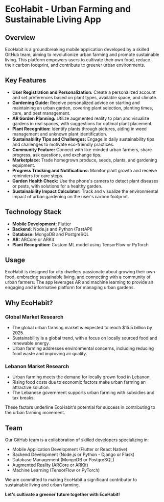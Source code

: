 # EcoHabit - Urban Farming and Sustainable Living App

## Overview

EcoHabit is a groundbreaking mobile application developed by a skilled GitHub team, aiming to revolutionize urban farming and promote sustainable living. This platform empowers users to cultivate their own food, reduce their carbon footprint, and contribute to greener urban environments.

## Key Features

- **User Registration and Personalization:** Create a personalized account and set preferences based on plant types, available space, and climate.
- **Gardening Guide:** Receive personalized advice on starting and maintaining an urban garden, covering plant selection, planting times, care, and pest management.
- **AR Garden Planning:** Utilize augmented reality to plan and visualize gardens in real spaces, with suggestions for optimal plant placement.
- **Plant Recognition:** Identify plants through pictures, aiding in weed management and unknown plant identification.
- **Sustainability Tips and Challenges:** Engage in daily sustainability tips and challenges to motivate eco-friendly practices.
- **Community Feature:** Connect with like-minded urban farmers, share progress, ask questions, and exchange tips.
- **Marketplace:** Trade homegrown produce, seeds, plants, and gardening equipment.
- **Progress Tracking and Notifications:** Monitor plant growth and receive reminders for care steps.
- **Garden Health Check:** Use the phone's camera to detect plant diseases or pests, with solutions for a healthy garden.
- **Sustainability Impact Calculator:** Track and visualize the environmental impact of urban gardening on the user's carbon footprint.

## Technology Stack

- **Mobile Development:** Flutter
- **Backend:** Node.js and Python (FastAPI)
- **Database:** MongoDB and PostgreSQL
- **AR:** ARCore or ARKit
- **Plant Recognition:** Custom ML model using TensorFlow or PyTorch

## Usage

EcoHabit is designed for city dwellers passionate about growing their own food, embracing sustainable living, and connecting with a community of urban farmers. The app leverages AR and machine learning to provide an engaging and informative platform for managing urban gardens.

## Why EcoHabit?

### Global Market Research

- The global urban farming market is expected to reach $15.5 billion by 2025.
- Sustainability is a global trend, with a focus on locally sourced food and renewable energy.
- Urban farming addresses environmental concerns, including reducing food waste and improving air quality.

### Lebanon Market Research

- Urban farming meets the demand for locally grown food in Lebanon.
- Rising food costs due to economic factors make urban farming an attractive solution.
- The Lebanese government supports urban farming with subsidies and tax breaks.

These factors underline EcoHabit's potential for success in contributing to the urban farming movement.

## Team

Our GitHub team is a collaboration of skilled developers specializing in:

- Mobile Application Development (Flutter or React Native)
- Backend Development (Node.js or Python - Django or Flask)
- Database Management (MongoDB or PostgreSQL)
- Augmented Reality (ARCore or ARKit)
- Machine Learning (TensorFlow or PyTorch)

We are committed to making EcoHabit a significant contributor to sustainable living and urban farming.

**Let's cultivate a greener future together with EcoHabit!**
